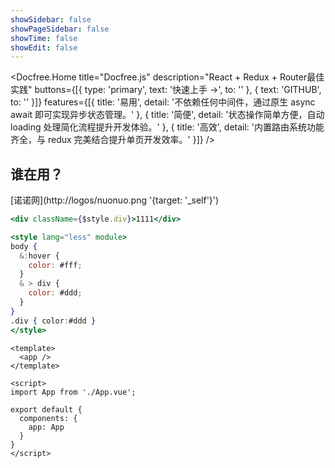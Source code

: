 ```yaml
---
showSidebar: false
showPageSidebar: false
showTime: false
showEdit: false
---
```


<Docfree.Home
  title="Docfree.js"
  description="React + Redux + Router最佳实践"
  buttons={[{
    type: 'primary',
    text: '快速上手 →',
    to: ''
  }, {
    text: 'GITHUB',
    to: ''
  }]}
  features={[{
    title: '易用',
    detail: '不依赖任何中间件，通过原生 async await 即可实现异步状态管理。'
  }, {
    title: '简便',
    detail: '状态操作简单方便，自动 loading 处理简化流程提升开发体验。'
  }, {
    title: '高效',
    detail: '内置路由系统功能齐全，与 redux 完美结合提升单页开发效率。'
  }]}
/>

## 谁在用？
[诺诺网](http://logos/nuonuo.png '{target: '_self'}')

```jsx
<div className={$style.div}>1111</div>

<style lang="less" module>
body {
  &:hover {
    color: #fff;
  }
  & > div {
    color: #ddd;
  }
}
.div { color:#ddd }
</style>
```

```vue
<template>
  <app />
</template>

<script>
import App from './App.vue';

export default {
  components: {
    app: App
  }
}
</script>
```
